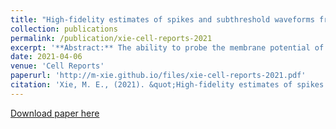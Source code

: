 ```yaml
---
title: "High-fidelity estimates of spikes and subthreshold waveforms from 1-photon voltage imaging in vivo"
collection: publications
permalink: /publication/xie-cell-reports-2021
excerpt: '**Abstract:** The ability to probe the membrane potential of multiple genetically defined neurons simultaneously would have a profound impact on neuroscience research. Genetically encoded voltage indicators are a promising tool for this purpose, and recent developments have achieved a high signal-to-noise ratio _in vivo_ with 1-photon fluorescence imaging. However, these recordings exhibit several sources of noise and signal extraction remains a challenge. We present an improved signal extraction pipeline, spike-guided penalized matrix decomposition-nonnegative matrix factorization (SGPMD-NMF), which resolves supra- and subthreshold voltages _in vivo_. The method incorporates biophysical and optical constraints. We validate the pipeline with simultaneous patch-clamp and optical recordings from mouse layer 1 _in vivo_ and with simulated and composite datasets with realistic noise. We demonstrate applications to mouse hippocampus expressing paQuasAr3-s or SomArchon1, mouse cortex expressing SomArchon1 or Voltron, and zebrafish spines expressing zArchon1.'
date: 2021-04-06
venue: 'Cell Reports'
paperurl: 'http://m-xie.github.io/files/xie-cell-reports-2021.pdf'
citation: 'Xie, M. E., (2021). &quot;High-fidelity estimates of spikes and subthreshold waveforms from 1-photon voltage imaging in vivo&quot; <i>Cell Reports</i> 35(1), 108954.'
---
```


[Download paper here](http://m-xie.github.io/files/xie-cell-reports-2021.pdf)
